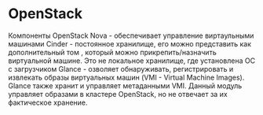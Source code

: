 # OpenStack
Компоненты OpenStack
Nova - обеспечивает управление виртаульными машинами
Cinder - постоянное хранилище, его можно представить как дополнительный том , который можно прикрепить/назначить виртуальной машине. Это не локальное хранилище, где установлена ОС с загрузчиком
Glance - озволяет обнаруживать, регистрировать и извлекать образы виртуальных машин (VMI - Virtual Machine Images). Glance также хранит и управляет метаданными VMI. Данный модуль управляет образами в кластере OpenStack, но не отвечает за их фактическое хранение.

